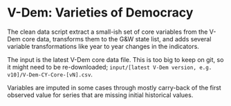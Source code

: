 V-Dem: Varieties of Democracy
=============================

The clean data script extract a small-ish set of core variables from the V-Dem core data, transforms them to the G&W state list, and adds several variable transformations like year to year changes in the indicators. 

The input is the latest V-Dem core data file. This is too big to keep on git, so it might need to be re-downloaded; `input/[latest V-Dem version, e.g. v10]/V-Dem-CY-Core-[vN].csv`.

Variables are imputed in some cases through mostly carry-back of the first observed value for series that are missing initial historical values. 